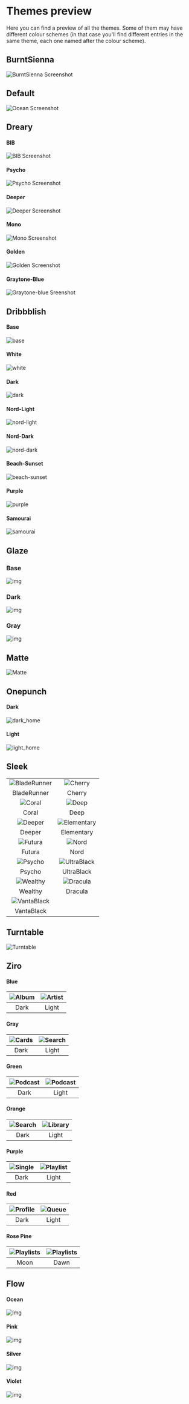 # Themes preview

Here you can find a preview of all the themes. Some of them may have different colour schemes (in that case you'll find different entries in the same theme, each one named after the colour scheme).

## BurntSienna

![BurntSienna Screenshot](BurntSienna/screenshot.png)

## Default

![Ocean Screenshot](Default/ocean.png)

## Dreary

#### BIB

![BIB Screenshot](Dreary/bib.png)

#### Psycho

![Psycho Screenshot](Dreary/psycho.png)

#### Deeper

![Deeper Screenshot](Dreary/deeper.png)

#### Mono

![Mono Screenshot](Dreary/mono.png)

#### Golden

![Golden Screenshot](Dreary/golden.png)

#### Graytone-Blue

![Graytone-blue Sreenshot](Dreary/graytone-blue.png)

## Dribbblish

#### Base

![base](Dribbblish/base.png)

#### White

![white](Dribbblish/white.png)

#### Dark

![dark](Dribbblish/dark.png)

#### Nord-Light

![nord-light](Dribbblish/nord-light.png)

#### Nord-Dark

![nord-dark](Dribbblish/nord-dark.png)

#### Beach-Sunset

![beach-sunset](Dribbblish/beach-sunset.png)

#### Purple

![purple](Dribbblish/purple.png)

#### Samourai

![samourai](Dribbblish/samourai.png)

## Glaze

### Base

<img src="https://github.com/CharlieS1103/Glaze-theme/blob/main/screenshots/base.png" alt="img" >

### Dark

<img src="https://github.com/CharlieS1103/Glaze-theme/blob/main/screenshots/dark.png" alt="img" >

### Gray

<img src="https://github.com/CharlieS1103/Glaze-theme/blob/main/screenshots/gray.png" alt="img" >

## Matte

![Matte](Matte/screenshots/queue.png)

## Onepunch

#### Dark

![dark_home](Onepunch/screenshots/dark_home.png)

#### Light

![light_home](Onepunch/screenshots/light_home.png)

## Sleek

|                                       |                                     |
| :-----------------------------------: | :---------------------------------: |
| ![BladeRunner](Sleek/bladerunner.png) |     ![Cherry](Sleek/cherry.png)     |
|              BladeRunner              |               Cherry                |
|       ![Coral](Sleek/coral.png)       |       ![Deep](Sleek/deep.png)       |
|                 Coral                 |                Deep                 |
|      ![Deeper](Sleek/deeper.png)      | ![Elementary](Sleek/elementary.png) |
|                Deeper                 |             Elementary              |
|      ![Futura](Sleek/futura.png)      |       ![Nord](Sleek/nord.png)       |
|                Futura                 |                Nord                 |
|      ![Psycho](Sleek/psycho.png)      | ![UltraBlack](Sleek/ultrablack.png) |
|                Psycho                 |             UltraBlack              |
|     ![Wealthy](Sleek/wealthy.png)     |    ![Dracula](Sleek/dracula.png)    |
|                Wealthy                |               Dracula               |
|  ![VantaBlack](Sleek/vantablack.png)  |
|              VantaBlack               |

## Turntable

![Turntable](Turntable/screenshots/fad.png)

## Ziro

#### Blue

| ![Album](https://raw.githubusercontent.com/schnensch0/ziro/main/preview/album-blue-dark.png) | ![Artist](https://raw.githubusercontent.com/schnensch0/ziro/main/preview/artist-blue-light.png) |
| :------------------------------------------------------------------------------------------: | :---------------------------------------------------------------------------------------------: |
|                                             Dark                                             |                                              Light                                              |

#### Gray

| ![Cards](https://raw.githubusercontent.com/schnensch0/ziro/main/preview/cards-gray-dark.png) | ![Search](https://raw.githubusercontent.com/schnensch0/ziro/main/preview/search-gray-light.png) |
| :------------------------------------------------------------------------------------------: | :---------------------------------------------------------------------------------------------: |
|                                             Dark                                             |                                              Light                                              |

#### Green

| ![Podcast](https://raw.githubusercontent.com/schnensch0/ziro/main/preview/podcast-green-dark.png) | ![Podcast](https://raw.githubusercontent.com/schnensch0/ziro/main/preview/podcast-green-light.png) |
| :-----------------------------------------------------------------------------------------------: | :------------------------------------------------------------------------------------------------: |
|                                               Dark                                                |                                               Light                                                |

#### Orange

| ![Search](https://raw.githubusercontent.com/schnensch0/ziro/main/preview/search-orange-dark.png) | ![Library](https://raw.githubusercontent.com/schnensch0/ziro/main/preview/library-orange-light.png) |
| :----------------------------------------------------------------------------------------------: | :-------------------------------------------------------------------------------------------------: |
|                                               Dark                                               |                                                Light                                                |

#### Purple

| ![Single](https://raw.githubusercontent.com/schnensch0/ziro/main/preview/single-purple-dark.png) | ![Playlist](https://raw.githubusercontent.com/schnensch0/ziro/main/preview/playlist-purple-light.png) |
| :----------------------------------------------------------------------------------------------: | :---------------------------------------------------------------------------------------------------: |
|                                               Dark                                               |                                                 Light                                                 |

#### Red

| ![Profile](https://raw.githubusercontent.com/schnensch0/ziro/main/preview/profile-red-dark.png) | ![Queue](https://raw.githubusercontent.com/schnensch0/ziro/main/preview/queue-red-light.png) |
| :---------------------------------------------------------------------------------------------: | :------------------------------------------------------------------------------------------: |
|                                              Dark                                               |                                            Light                                             |

#### Rose Pine

| ![Playlists](Ziro/screenshots/rose-pine-moon.jpg) | ![Playlists](Ziro/screenshots/rose-pine-dawn.jpg) |
| :-----------------------------------------------: | :-----------------------------------------------: |
|                       Moon                        |                       Dawn                        |


## Flow

#### Ocean
<img src="https://raw.githubusercontent.com/spicetify/spicetify-themes/master/Flow/screenshots/ocean.png" alt="img"> 


#### Pink
<img src="https://raw.githubusercontent.com/spicetify/spicetify-themes/master/Flow/screenshots/pink.png" alt="img"> 


#### Silver
<img src="https://raw.githubusercontent.com/spicetify/spicetify-themes/master/Flow/screenshots/silver.png" alt="img"> 


#### Violet
<img src="https://raw.githubusercontent.com/spicetify/spicetify-themes/master/Flow/screenshots/violet.png" alt="img"> 

